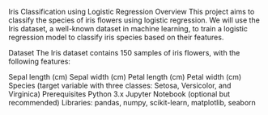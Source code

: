 Iris Classification using Logistic Regression
Overview
This project aims to classify the species of iris flowers using logistic regression. We will use the Iris dataset, a well-known dataset in machine learning, to train a logistic regression model to classify iris species based on their features.

Dataset
The Iris dataset contains 150 samples of iris flowers, with the following features:

Sepal length (cm)
Sepal width (cm)
Petal length (cm)
Petal width (cm)
Species (target variable with three classes: Setosa, Versicolor, and Virginica)
Prerequisites
Python 3.x
Jupyter Notebook (optional but recommended)
Libraries: pandas, numpy, scikit-learn, matplotlib, seaborn
